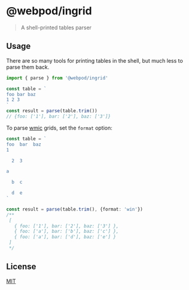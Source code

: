 # @webpod/ingrid
> A shell-printed tables parser

## Usage
There are so many tools for printing tables in the shell, but much less to parse them back.

```ts
import { parse } from '@webpod/ingrid'

const table = `
foo bar baz
1 2 3
`
const result = parse(table.trim())
// {foo: ['1'], bar: ['2'], baz: ['3']}
```

To parse [wmic](https://en.wikipedia.org/wiki/Windows_Management_Instrumentation) grids, set the `format` option:

```ts
const table = `
foo  bar  baz
1

  2  3

a

  b  c

  d  e
`

const result = parse(table.trim(), {format: 'win'})
/**
 [
   { foo: ['1'], bar: ['2'], baz: ['3'] },
   { foo: ['a'], bar: ['b'], baz: ['c'] },
   { foo: ['a'], bar: ['d'], baz: ['e'] }
 ]
 */
```

## License
[MIT](./LICENSE)
